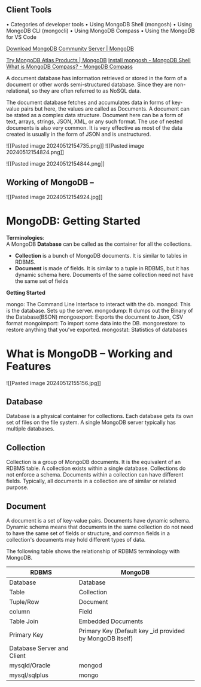 

 ## Client Tools 
• Categories of developer tools
• Using MongoDB Shell (mongosh)
• Using MongoDB CLI (mongocli)
• Using MongoDB Compass
• Using the MongoDB for VS Code

[Download MongoDB Community Server | MongoDB](https://www.mongodb.com/try/download/community)

[Try MongoDB Atlas Products | MongoDB](https://www.mongodb.com/try)
[Install mongosh - MongoDB Shell](https://www.mongodb.com/docs/mongodb-shell/install/#std-label-mdb-shell-install)
[What is MongoDB Compass? - MongoDB Compass](https://www.mongodb.com/docs/compass/current/)



A document database has information retrieved or stored in the form of a document or other words semi-structured database. Since they are non-relational, so they are often referred to as NoSQL data. 

The document database fetches and accumulates data in forms of key-value pairs but here, the values are called as Documents. A document can be stated as a complex data structure. Document here can be a form of text, arrays, strings, JSON, XML, or any such format. The use of nested documents is also very common. It is very effective as most of the data created is usually in the form of JSON and is unstructured.

![[Pasted image 20240512154735.png]]
![[Pasted image 20240512154824.png]]

![[Pasted image 20240512154844.png]]

## Working of MongoDB –

![[Pasted image 20240512154924.jpg]]

# MongoDB: Getting Started
**Terminologies**:   
A MongoDB **Database** can be called as the container for all the collections. 

- **Collection** is a bunch of MongoDB documents. It is similar to tables in RDBMS.
- **Document** is made of fields. It is similar to a tuple in RDBMS, but it has dynamic schema here. Documents of the same collection need not have the same set of fields

**Getting Started**

mongo: The Command Line Interface to interact with the db.
mongod: This is the database. Sets up the server.
mongodump: It dumps out the Binary of the Database(BSON)
mongoexport: Exports the document to Json, CSV format
mongoimport: To import some data into the DB.
mongorestore: to restore anything that you’ve exported.
mongostat: Statistics of databases

# What is MongoDB – Working and Features

![[Pasted image 20240512155156.jpg]]



## Database

Database is a physical container for collections. Each database gets its own set of files on the file system. A single MongoDB server typically has multiple databases.

## Collection

Collection is a group of MongoDB documents. It is the equivalent of an RDBMS table. A collection exists within a single database. Collections do not enforce a schema. Documents within a collection can have different fields. Typically, all documents in a collection are of similar or related purpose.

## Document

A document is a set of key-value pairs. Documents have dynamic schema. Dynamic schema means that documents in the same collection do not need to have the same set of fields or structure, and common fields in a collection's documents may hold different types of data.

The following table shows the relationship of RDBMS terminology with MongoDB.

|RDBMS|MongoDB|
|---|---|
|Database|Database|
|Table|Collection|
|Tuple/Row|Document|
|column|Field|
|Table Join|Embedded Documents|
|Primary Key|Primary Key (Default key _id provided by MongoDB itself)|
|Database Server and Client|   |
|mysqld/Oracle|mongod|
|mysql/sqlplus|mongo|
